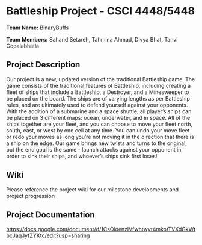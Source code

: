 # Battleship Project - CSCI 4448/5448

**Team Name:** BinaryBuffs

**Team Members:** Sahand Setareh, Tahmina Ahmad, Divya Bhat, Tanvi Gopalabhatla


## Project Description
Our project is a new, updated version of the traditional Battleship game. The game consists of the traditional features of Battleship, including creating a fleet of ships that include a Battleship, a Destroyer, and a Minesweeper to be placed on the board. The ships are of varying lengths as per Battleship rules, and are ultimately used to defend yourself against your opponents. With the addition of a submarine and a space shuttle, all player’s ships can be placed on 3 different maps: ocean, underwater, and in space. All of the ships together are your fleet, and you can choose to move your fleet north, south, east, or west by one cell at any time. You can undo your move fleet or redo your moves as long you’re not moving it in the direction that there is a ship on the edge. Our game brings new twists and turns to the original, but the end goal is the same - launch attacks against your opponent in order to sink their ships, and whoever’s ships sink first loses!

## Wiki
Please reference the project wiki for our milestone developments and project progression

## Project Documentation
https://docs.google.com/document/d/1CsOioenzlVfwhtwyt4mkotTVXdGkWtbcJaqJyfZYKtc/edit?usp=sharing
